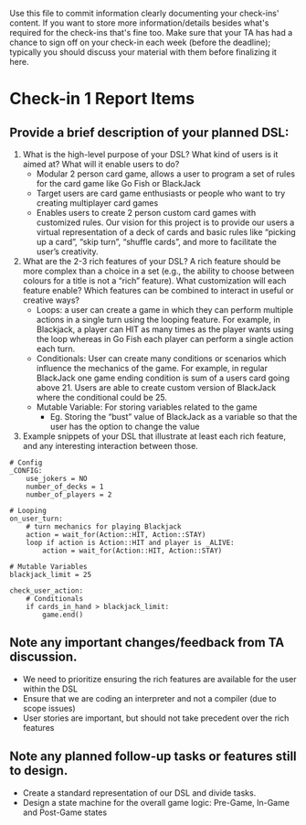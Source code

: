 Use this file to commit information clearly documenting your check-ins' content. If you want to store more information/details besides what's required for the check-ins that's fine too. Make sure that your TA has had a chance to sign off on your check-in each week (before the deadline); typically you should discuss your material with them before finalizing it here.

# Check-in 1 Report Items

## Provide a brief description of your planned DSL:

1. What is the high-level purpose of your DSL? What kind of users is it aimed at? What will it enable users to do?
   - Modular 2 person card game, allows a user to program a set of rules for the card game like Go Fish or BlackJack
   - Target users are card game enthusiasts or people who want to try creating multiplayer card games
   - Enables users to create 2 person custom card games with customized rules. Our vision for this project is to provide our users a virtual representation of a deck of cards and basic rules like “picking up a card”, “skip turn”, “shuffle cards”, and more to facilitate the user’s creativity.
2. What are the 2-3 rich features of your DSL? A rich feature should be more complex than a choice in a set (e.g., the ability to choose between colours for a title is not a “rich” feature). What customization will each feature enable? Which features can be combined to interact in useful or creative ways?
   - Loops: a user can create a game in which they can perform multiple actions in a single turn using the looping feature. For example, in Blackjack, a player can HIT as many times as the player wants using the loop whereas in Go Fish each player can perform a single action each turn.
   - Conditionals: User can create many conditions or scenarios which influence the mechanics of the game. For example, in regular BlackJack one game ending condition is sum of a users card going above 21. Users are able to create custom version of BlackJack where the conditional could be 25.
   - Mutable Variable: For storing variables related to the game
     - Eg. Storing the “bust” value of BlackJack as a variable so that the user has the option to change the value
3. Example snippets of your DSL that illustrate at least each rich feature, and any interesting interaction between those.

```
# Config
_CONFIG:
	use_jokers = NO
	number_of_decks = 1
	number_of_players = 2

# Looping
on_user_turn:
	# turn mechanics for playing Blackjack
	action = wait_for(Action::HIT, Action::STAY)
	loop if action is Action::HIT and player is _ALIVE:
		action = wait_for(Action::HIT, Action::STAY)

# Mutable Variables
blackjack_limit = 25

check_user_action:
	# Conditionals
	if cards_in_hand > blackjack_limit:
		game.end()
```

## Note any important changes/feedback from TA discussion.

- We need to prioritize ensuring the rich features are available for the user within the DSL
- Ensure that we are coding an interpreter and not a compiler (due to scope issues)
- User stories are important, but should not take precedent over the rich features

## Note any planned follow-up tasks or features still to design.

- Create a standard representation of our DSL and divide tasks.
- Design a state machine for the overall game logic: Pre-Game, In-Game and Post-Game states
